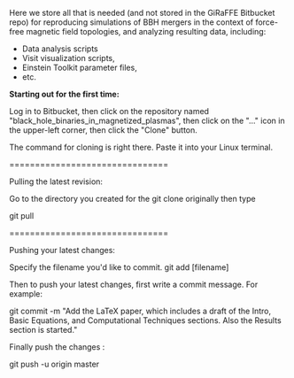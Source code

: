 Here we store all that is needed (and not stored in the GiRaFFE Bitbucket repo) for reproducing simulations of BBH mergers in the context of force-free magnetic field topologies, and analyzing resulting data, including:

* Data analysis scripts
* Visit visualization scripts,
* Einstein Toolkit parameter files, 
* etc.

**Starting out for the first time:**

Log in to Bitbucket, then click on the repository named
"black_hole_binaries_in_magnetized_plasmas", then click on the "..." icon in
the upper-left corner, then click the "Clone" button. 

The command for cloning is right there. Paste it into your Linux terminal.

===============================

Pulling the latest revision:

Go to the directory you created for the git clone originally then type

git pull 


===============================

Pushing your latest changes:

Specify the filename you'd like to commit.
git add [filename]

Then to push your latest changes, first write a commit message.
For example:

git commit -m "Add the LaTeX paper, which includes a draft of the Intro, Basic Equations, and Computational Techniques sections. Also the Results section is started."

Finally push the changes :

git push -u origin master